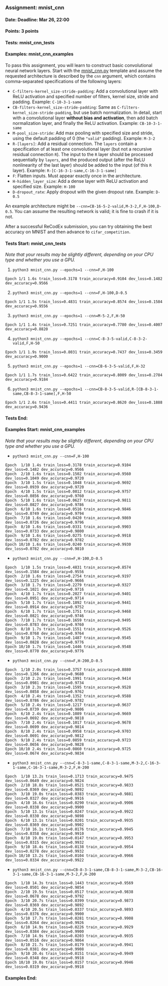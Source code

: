 ### Assignment: mnist_cnn
#### Date: Deadline: Mar 26, 22:00
#### Points: 3 points
#### Tests: mnist_cnn_tests
#### Examples: mnist_cnn_examples

To pass this assignment, you will learn to construct basic convolutional
neural network layers. Start with the
[mnist_cnn.py](https://github.com/ufal/npfl138/tree/master/labs/04/mnist_cnn.py)
template and assume the requested architecture is described by the `cnn`
argument, which contains comma-separated specifications of the following layers:
- `C-filters-kernel_size-stride-padding`: Add a convolutional layer with ReLU
  activation and specified number of filters, kernel size, stride and padding.
  Example: `C-10-3-1-same`
- `CB-filters-kernel_size-stride-padding`: Same as
  `C-filters-kernel_size-stride-padding`, but use batch normalization.
  In detail, start with a convolutional layer **without bias and activation**,
  then add batch normalization layer, and finally the ReLU activation.
  Example: `CB-10-3-1-same`
- `M-pool_size-stride`: Add max pooling with specified size and stride, using
  the default padding of 0 (the `"valid"` padding).
  Example: `M-3-2`
- `R-[layers]`: Add a residual connection. The `layers` contain a specification
  of at least one convolutional layer (but not a recursive residual connection `R`).
  The input to the `R` layer should be processed sequentially by `layers`, and the
  produced output (after the ReLU nonlinearity of the last layer) should be added
  to the input (of this `R` layer).
  Example: `R-[C-16-3-1-same,C-16-3-1-same]`
- `F`: Flatten inputs. Must appear exactly once in the architecture.
- `H-hidden_layer_size`: Add a dense layer with ReLU activation and specified
  size. Example: `H-100`
- `D-dropout_rate`: Apply dropout with the given dropout rate. Example: `D-0.5`

An example architecture might be `--cnn=CB-16-5-2-valid,M-3-2,F,H-100,D-0.5`.
You can assume the resulting network is valid; it is fine to crash if it is not.

After a successful ReCodEx submission, you can try obtaining the best accuracy
on MNIST and then advance to `cifar_competition`.

#### Tests Start: mnist_cnn_tests
_Note that your results may be slightly different, depending on your CPU type and whether you use a GPU._

1. `python3 mnist_cnn.py --epochs=1 --cnn=F,H-100`
```
Epoch 1/1 1.6s train_loss=0.3178 train_accuracy=0.9104 dev_loss=0.1482 dev_accuracy=0.9566
```

2. `python3 mnist_cnn.py --epochs=1 --cnn=F,H-100,D-0.5`
```
Epoch 1/1 1.5s train_loss=0.4831 train_accuracy=0.8574 dev_loss=0.1584 dev_accuracy=0.9556
```

3. `python3 mnist_cnn.py --epochs=1 --cnn=M-5-2,F,H-50`
```
Epoch 1/1 1.4s train_loss=0.7251 train_accuracy=0.7780 dev_loss=0.4007 dev_accuracy=0.8820
```

4. `python3 mnist_cnn.py --epochs=1 --cnn=C-8-3-5-valid,C-8-3-2-valid,F,H-50`
```
Epoch 1/1 1.9s train_loss=0.8031 train_accuracy=0.7437 dev_loss=0.3459 dev_accuracy=0.9000
```

5. `python3 mnist_cnn.py --epochs=1 --cnn=CB-6-3-5-valid,F,H-32`
```
Epoch 1/1 1.7s train_loss=0.6422 train_accuracy=0.8009 dev_loss=0.2784 dev_accuracy=0.9184
```

6. `python3 mnist_cnn.py --epochs=1 --cnn=CB-8-3-5-valid,R-[CB-8-3-1-same,CB-8-3-1-same],F,H-50`
```
Epoch 1/1 2.6s train_loss=0.4411 train_accuracy=0.8620 dev_loss=0.1888 dev_accuracy=0.9436
```
#### Tests End:
#### Examples Start: mnist_cnn_examples
_Note that your results may be slightly different, depending on your CPU type and whether you use a GPU._

- `python3 mnist_cnn.py --cnn=F,H-100`
```
Epoch  1/10 1.4s train_loss=0.3178 train_accuracy=0.9104 dev_loss=0.1482 dev_accuracy=0.9566
Epoch  2/10 1.6s train_loss=0.1502 train_accuracy=0.9560 dev_loss=0.1049 dev_accuracy=0.9720
Epoch  3/10 1.5s train_loss=0.1048 train_accuracy=0.9692 dev_loss=0.0939 dev_accuracy=0.9720
Epoch  4/10 1.5s train_loss=0.0812 train_accuracy=0.9757 dev_loss=0.0856 dev_accuracy=0.9760
Epoch  5/10 1.6s train_loss=0.0627 train_accuracy=0.9811 dev_loss=0.0827 dev_accuracy=0.9786
Epoch  6/10 1.6s train_loss=0.0516 train_accuracy=0.9846 dev_loss=0.0749 dev_accuracy=0.9794
Epoch  7/10 1.6s train_loss=0.0420 train_accuracy=0.9869 dev_loss=0.0726 dev_accuracy=0.9796
Epoch  8/10 1.6s train_loss=0.0331 train_accuracy=0.9903 dev_loss=0.0733 dev_accuracy=0.9800
Epoch  9/10 1.6s train_loss=0.0275 train_accuracy=0.9918 dev_loss=0.0782 dev_accuracy=0.9782
Epoch 10/10 1.6s train_loss=0.0240 train_accuracy=0.9930 dev_loss=0.0782 dev_accuracy=0.9810
```

- `python3 mnist_cnn.py --cnn=F,H-100,D-0.5`
```
Epoch  1/10 1.5s train_loss=0.4831 train_accuracy=0.8574 dev_loss=0.1584 dev_accuracy=0.9556
Epoch  2/10 1.6s train_loss=0.2754 train_accuracy=0.9197 dev_loss=0.1225 dev_accuracy=0.9666
Epoch  3/10 1.7s train_loss=0.2279 train_accuracy=0.9327 dev_loss=0.1021 dev_accuracy=0.9716
Epoch  4/10 1.7s train_loss=0.2027 train_accuracy=0.9401 dev_loss=0.0951 dev_accuracy=0.9714
Epoch  5/10 1.7s train_loss=0.1892 train_accuracy=0.9441 dev_loss=0.0914 dev_accuracy=0.9752
Epoch  6/10 1.7s train_loss=0.1751 train_accuracy=0.9468 dev_loss=0.0821 dev_accuracy=0.9746
Epoch  7/10 1.7s train_loss=0.1659 train_accuracy=0.9495 dev_loss=0.0783 dev_accuracy=0.9760
Epoch  8/10 1.7s train_loss=0.1551 train_accuracy=0.9526 dev_loss=0.0768 dev_accuracy=0.9764
Epoch  9/10 1.7s train_loss=0.1487 train_accuracy=0.9545 dev_loss=0.0828 dev_accuracy=0.9776
Epoch 10/10 1.7s train_loss=0.1446 train_accuracy=0.9548 dev_loss=0.0770 dev_accuracy=0.9776
```

- `python3 mnist_cnn.py --cnn=F,H-200,D-0.5`
```
Epoch  1/10 2.0s train_loss=0.3757 train_accuracy=0.8880 dev_loss=0.1266 dev_accuracy=0.9680
Epoch  2/10 2.2s train_loss=0.1991 train_accuracy=0.9414 dev_loss=0.0981 dev_accuracy=0.9734
Epoch  3/10 2.3s train_loss=0.1595 train_accuracy=0.9528 dev_loss=0.0858 dev_accuracy=0.9762
Epoch  4/10 2.4s train_loss=0.1352 train_accuracy=0.9588 dev_loss=0.0786 dev_accuracy=0.9782
Epoch  5/10 2.4s train_loss=0.1217 train_accuracy=0.9637 dev_loss=0.0739 dev_accuracy=0.9806
Epoch  6/10 2.4s train_loss=0.1089 train_accuracy=0.9669 dev_loss=0.0692 dev_accuracy=0.9818
Epoch  7/10 2.4s train_loss=0.1017 train_accuracy=0.9678 dev_loss=0.0699 dev_accuracy=0.9814
Epoch  8/10 2.4s train_loss=0.0958 train_accuracy=0.9703 dev_loss=0.0691 dev_accuracy=0.9812
Epoch  9/10 2.4s train_loss=0.0859 train_accuracy=0.9723 dev_loss=0.0656 dev_accuracy=0.9828
Epoch 10/10 2.4s train_loss=0.0860 train_accuracy=0.9725 dev_loss=0.0674 dev_accuracy=0.9834
```

- `python3 mnist_cnn.py --cnn=C-8-3-1-same,C-8-3-1-same,M-3-2,C-16-3-1-same,C-16-3-1-same,M-3-2,F,H-200`
```
Epoch  1/10 13.2s train_loss=0.1713 train_accuracy=0.9475 dev_loss=0.0649 dev_accuracy=0.9824
Epoch  2/10 18.8s train_loss=0.0521 train_accuracy=0.9833 dev_loss=0.0369 dev_accuracy=0.9892
Epoch  3/10 19.0s train_loss=0.0383 train_accuracy=0.9881 dev_loss=0.0327 dev_accuracy=0.9916
Epoch  4/10 16.6s train_loss=0.0290 train_accuracy=0.9906 dev_loss=0.0338 dev_accuracy=0.9900
Epoch  5/10 13.1s train_loss=0.0247 train_accuracy=0.9922 dev_loss=0.0330 dev_accuracy=0.9898
Epoch  6/10 13.1s train_loss=0.0201 train_accuracy=0.9935 dev_loss=0.0369 dev_accuracy=0.9902
Epoch  7/10 16.1s train_loss=0.0176 train_accuracy=0.9945 dev_loss=0.0358 dev_accuracy=0.9910
Epoch  8/10 19.0s train_loss=0.0147 train_accuracy=0.9953 dev_loss=0.0315 dev_accuracy=0.9932
Epoch  9/10 18.4s train_loss=0.0138 train_accuracy=0.9954 dev_loss=0.0278 dev_accuracy=0.9932
Epoch 10/10 13.2s train_loss=0.0104 train_accuracy=0.9966 dev_loss=0.0334 dev_accuracy=0.9922
```

- `python3 mnist_cnn.py --cnn=CB-8-3-1-same,CB-8-3-1-same,M-3-2,CB-16-3-1-same,CB-16-3-1-same,M-3-2,F,H-200`
```
Epoch  1/10 14.3s train_loss=0.1443 train_accuracy=0.9569 dev_loss=0.0501 dev_accuracy=0.9854
Epoch  2/10 19.5s train_loss=0.0517 train_accuracy=0.9838 dev_loss=0.0678 dev_accuracy=0.9792
Epoch  3/10 20.7s train_loss=0.0399 train_accuracy=0.9873 dev_loss=0.0369 dev_accuracy=0.9892
Epoch  4/10 20.5s train_loss=0.0337 train_accuracy=0.9893 dev_loss=0.0376 dev_accuracy=0.9900
Epoch  5/10 17.7s train_loss=0.0281 train_accuracy=0.9908 dev_loss=0.0264 dev_accuracy=0.9926
Epoch  6/10 14.9s train_loss=0.0226 train_accuracy=0.9929 dev_loss=0.0384 dev_accuracy=0.9900
Epoch  7/10 14.9s train_loss=0.0203 train_accuracy=0.9935 dev_loss=0.0516 dev_accuracy=0.9864
Epoch  8/10 21.7s train_loss=0.0179 train_accuracy=0.9941 dev_loss=0.0381 dev_accuracy=0.9908
Epoch  9/10 20.4s train_loss=0.0151 train_accuracy=0.9949 dev_loss=0.0348 dev_accuracy=0.9918
Epoch 10/10 19.0s train_loss=0.0157 train_accuracy=0.9946 dev_loss=0.0319 dev_accuracy=0.9918
```
#### Examples End:
